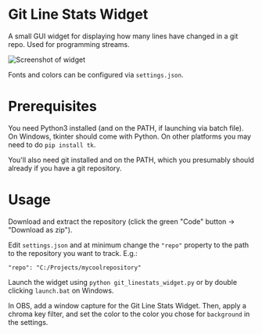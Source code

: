 # Git Line Stats Widget

A small GUI widget for displaying how many lines have changed in a git repo. Used for programming streams.

![Screenshot of widget](https://i.imgur.com/m2lhlCj.png)

Fonts and colors can be configured via `settings.json`.

# Prerequisites

You need Python3 installed (and on the PATH, if launching via batch file). On Windows, tkinter should come with Python. On other platforms you may need to do `pip install tk`.

You'll also need git installed and on the PATH, which you presumably should already if you have a git repository.

# Usage

Download and extract the repository (click the green "Code" button -> "Download as zip").

Edit `settings.json` and at minimum change the `"repo"` property to the path to the repository you want to track. E.g.:
```
"repo": "C:/Projects/mycoolrepository"
```

Launch the widget using `python git_linestats_widget.py` or by double clicking `launch.bat` on Windows.

In OBS, add a window capture for the Git Line Stats Widget. Then, apply a chroma key filter, and set the color to the color you chose for `background` in the settings.
